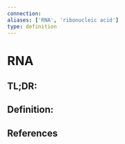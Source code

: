 ```yaml
---
connection:
aliases: ['RNA', 'ribonucleic acid']
type: definition
---
```


# RNA

## TL;DR:


## Definition:


## References